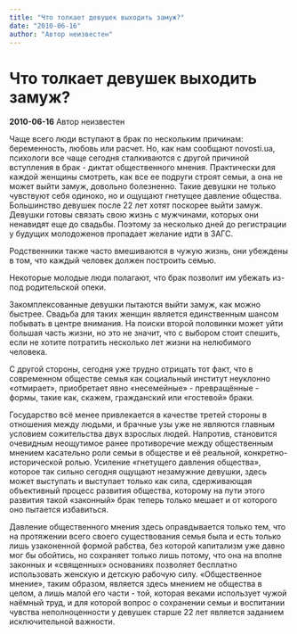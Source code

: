 ```yaml
---
title: "Что толкает девушек выходить замуж?"
date: "2010-06-16"
author: "Автор неизвестен"
---
```


# Что толкает девушек выходить замуж?

**2010-06-16** Автор неизвестен

Чаще всего люди вступают в брак по нескольким причинам: беременность, любовь или расчет. Но, как нам сообщают novosti.ua, психологи все чаще сегодня сталкиваются с другой причиной вступления в брак - диктат общественного мнения. Практически для каждой женщины смотреть, как все ее подруги строят семьи, а она не может выйти замуж, довольно болезненно. Такие девушки не только чувствуют себя одиноко, но и ощущают гнетущее давление общества. Большинство девушек после 22 лет хотят поскорее выйти замуж. Девушки готовы связать свою жизнь с мужчинами, которых они ненавидят еще до свадьбы. Поэтому за несколько дней до регистрации у будущих молодоженов пропадает желание идти в ЗАГС.

Родственники также часто вмешиваются в чужую жизнь, они убеждены в том, что каждый человек должен построить семью.

Некоторые молодые люди полагают, что брак позволит им убежать из-под родительской опеки.

Закомплексованные девушки пытаются выйти замуж, как можно быстрее. Свадьба для таких женщин является единственным шансом побывать в центре внимания. На поиски второй половинки может уйти большая часть жизни, но это не значит, что с выбором стоит спешить, если не хотите потратить несколько лет жизни на нелюбимого человека.

С другой стороны, сегодня уже трудно отрицать тот факт, что в современном обществе семья как социальный институт неуклонно «отмирает», приобретает явно «несемейные» - превращённые - формы, такие как, скажем, гражданский или «гостевой» браки.

Государство всё менее привлекается в качестве третей стороны в отношения между людьми, и брачные узы уже не являются главным условием сожительства двух взрослых людей. Напротив, становится очевидным неощутимое ранее противоречие между общественным мнением касательно роли семьи в обществе и её реальной, конкретно-исторической ролью. Усиление «гнетущего давления общества», которое так сильно сегодня ощущают незамужние девушки, здесь может выступать и выступает только как сила, сдерживающая объективный процесс развития общества, которому на пути этого развития такой «законный» брак теперь только мешает и от которого оно пытается избавиться.

Давление общественного мнения здесь оправдывается только тем, что на протяжении всего своего существования семья была и есть только лишь узаконенной формой рабства, без которой капитализм уже давно мог бы обойтись, но сохраняет только лишь потому, что она на вполне законных и «священных» основаниях позволяет бесплатно использовать женскую и детскую рабочую силу. «Общественное мнение», таким образом, является здесь мнением не общества в целом, а лишь малой его части - той, которая веками использует чужой наёмный труд, и для которой вопрос о сохранении семьи и воспитании чувства неполноценности у девушек старше 22 лет является заданием исключительной важности.